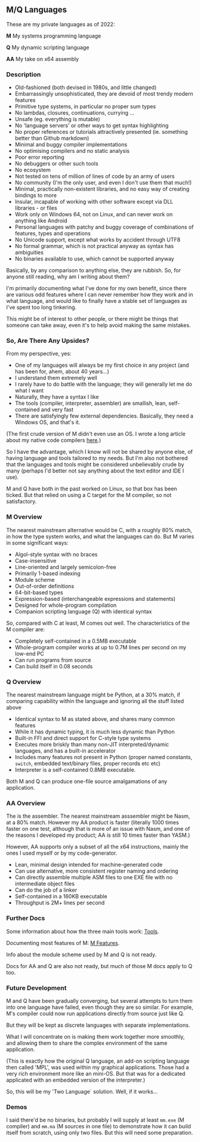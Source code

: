 ## M/Q Languages

These are my private languages as of 2022:

**M** My systems programming language

**Q** My dynamic scripting language

**AA** My take on x64 assembly

### Description

* Old-fashioned (both devised in 1980s, and little changed)
* Embarrassingly unsophisticated, they are devoid of most trendy modern features
* Primitive type systems, in particular no proper sum types
* No lambdas, closures, continuations, currying ...
* Unsafe (eg. everything is mutable)
* No 'language servers' or other ways to get syntax highlighting
* No proper references or tutorials attractively presented (ie. something better than Github markdown)
* Minimal and buggy compiler implementations
* No optimising compilers and no static analysis
* Poor error reporting
* No debuggers or other such tools
* No ecosystem
* Not tested on tens of million of lines of code by an army of users
* No community (I'm the only user, and even I don't use them that much!)
* Minimal, practically non-existent libraries, and no easy way of creating bindings to more
* Insular, incapable of working with other software except via DLL libraries - or files
* Work only on Windows 64, not on Linux, and can never work on anything like Android
* Personal languages with patchy and buggy coverage of combinations of features, types and operations
* No Unicode support, except what works by accident through UTF8
* No formal grammar, which is not practical anyway as syntax has ambiguities
* No binaries available to use, which cannot be supported anyway

Basically, by any comparison to anything else, they are rubbish. So, for anyone still reading, why am I writing about them?

I'm primarily documenting what I've done for my own benefit, since there are various odd features where I can never remember how they work and in what language, and would like to finally have a stable set of languages as I've spent too long tinkering.

This might be of interest to other people, or there might be things that someone can take away, even it's to help avoid making the same mistakes.

### So, Are There Any Upsides?

From my perspective, yes:

* One of my languages will always be my first choice in any project (and has been for, ahem, about 40 years...)
* I understand them extremely well
* I rarely have to do battle with the language; they will generally let me do what I want
* Naturally, they have a syntax I like
* The tools (compiler, interpreter, assembler) are smallish, lean, self-contained and very fast
* There are satisfyingly few external dependencies. Basically, they need a Windows OS, and that's it.

(The first crude version of M didn't even use an OS. I wrote a long article about my native code compilers [here](../mycompilers.md).)

So I have the advantage, which I know will not be shared by anyone else, of having language and tools  tailored to my needs. But I'm also not bothered that the languages and tools might be considered unbelievably crude by many (perhaps I'd better not say anything about the text editor and IDE I use).

M and Q have both in the past worked on Linux, so that box has been ticked. But that relied on using a C target for the M compiler, so not satisfactory.

### M Overview

The nearest mainstream alternative would be C, with a roughly 80% match, in how the type system works, and what the languages can do. But M varies in some significant ways:

* Algol-style syntax with no braces
* Case-insensitive
* Line-oriented and largely semicolon-free
* Primarily 1-based indexing
* Module scheme
* Out-of-order definitions
* 64-bit-based types
* Expression-based (interchangeable expressions and statements)
* Designed for whole-program compilation
* Companion scripting language (Q) with identical syntax

So, compared with C at least, M comes out well. The characteristics of the M compiler are:

* Completely self-contained in a 0.5MB executable
* Whole-program compiler works at up to 0.7M lines per second on my low-end PC
* Can run programs from source
* Can build itself in 0.08 seconds

### Q Overview

The nearest mainstream language might be Python, at a 30% match, if comparing capability within the language and ignoring all the stuff listed above

* Identical syntax to M as stated above, and shares many common features
* While it has dynamic typing, it is much less dynamic than Python
* Built-in FFI and direct support for C-style type systems
* Executes more briskly than many non-JIT interpreted/dynamic languages, and has a built-in accelerator
* Includes many features not present in Python (proper named constants, `switch`, embedded text/binary files, proper records etc etc)
* Interpreter is a self-contained 0.8MB executable.

Both M and Q can produce one-file source amalgamations of any application.

### AA Overview

The is the assembler. The nearest mainstream asssembler might be Nasm, at a 80% match. However my AA product is faster (literally 1000 times faster on one test, although that is more of an issue with Nasm, and one of the reasons I developed my product; AA is still 10 times faster than YASM.)

However, AA supports only a subset of all the x64 instructions, mainly the ones I used myself or by my code-generator.

* Lean, minimal design intended for machine-generated code
* Can use alternative, more consistent register naming and ordering
* Can directly assemble multiple ASM files to one EXE file with no intermediate object files
* Can do the job of a linker
* Self-contained in a 160KB executable
* Throughput is 2M+ lines per second

### Further Docs

Some information about how the three main tools work: [Tools](Tools.md).

Documenting most features of M: [M Features](Mfeatures.md).

Info about the module scheme used by M and Q is not ready.

Docs for AA and Q are also not ready, but much of those M docs apply to Q too.

### Future Development

M and Q have been gradually converging, but several attempts to turn them into one language have failed, even though they are so similar. For example, M's compiler could now run applications directly from source just like Q.

But they will be kept as discrete languages with separate implementations.

What I will concentrate on is making them work together more smoothly, and allowing them to share the complex environment of the same application.

(This is exactly how the original Q language, an add-on scripting language then called 'MPL', was used within my graphical applications. Those had a very rich environment more like an mini-OS. But that was for a dedicated applicated with an embedded version of the interpreter.)

So, this will be my 'Two Language` solution. Well, if it works...

### Demos

I said there'd be no binaries, but probably I will supply at least `mm.exe` (M compiler) and `mm.ma` (M sources in one file) to demonstrate how it can build itself from scratch, using only two files. But this will need some preparation.
